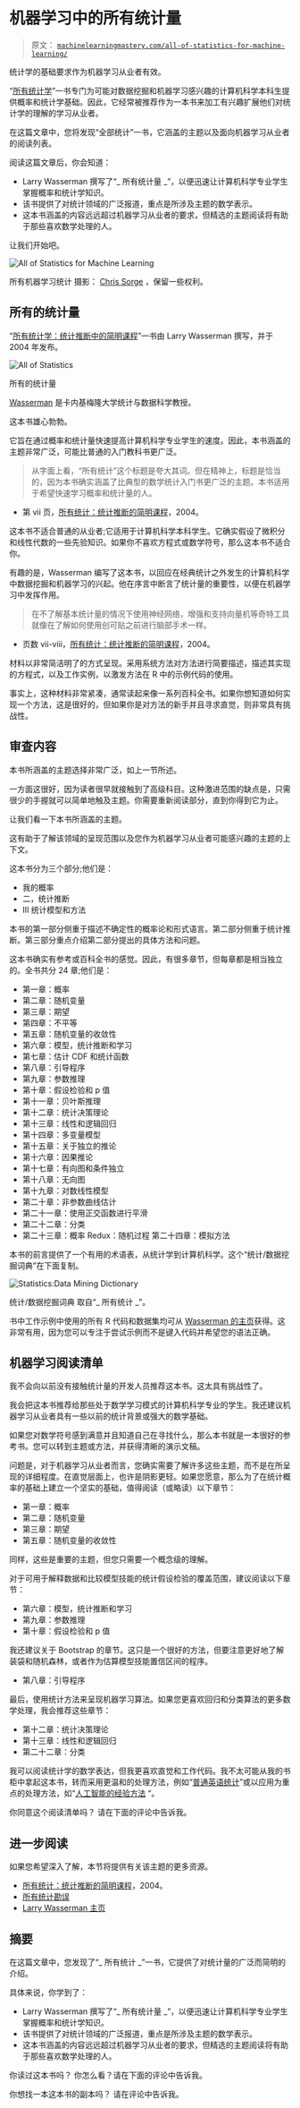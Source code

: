 # 机器学习中的所有统计量

> 原文： [`machinelearningmastery.com/all-of-statistics-for-machine-learning/`](https://machinelearningmastery.com/all-of-statistics-for-machine-learning/)

统计学的基础要求作为机器学习从业者有效。

“[所有统计学](https://amzn.to/2uPjuA7)”一书专门为可能对数据挖掘和机器学习感兴趣的计算机科学本科生提供概率和统计学基础。因此，它经常被推荐作为一本书来加工有兴趣扩展他们对统计学的理解的学习从业者。

在这篇文章中，您将发现“全部统计”一书，它涵盖的主题以及面向机器学习从业者的阅读列表。

阅读这篇文章后，你会知道：

*   Larry Wasserman 撰写了“_ 所有统计量 _”，以便迅速让计算机科学专业学生掌握概率和统计学知识。
*   该书提供了对统计领域的广泛报道，重点是所涉及主题的数学表示。
*   这本书涵盖的内容远远超过机器学习从业者的要求，但精选的主题阅读将有助于那些喜欢数学处理的人。

让我们开始吧。

![All of Statistics for Machine Learning](img/6119fb123b67c4ce3e46527cdf6c15f3.jpg)

所有机器学习统计
摄影： [Chris Sorge](https://www.flickr.com/photos/stone65/9247929791/) ，保留一些权利。

## 所有的统计量

“[所有统计学：统计推断中的简明课程](https://amzn.to/2uPjuA7)”一书由 Larry Wasserman 撰写，并于 2004 年发布。

![All of Statistics](https://amzn.to/2uPjuA7)

所有的统计量

[Wasserman](http://www.stat.cmu.edu/~larry/) 是卡内基梅隆大学统计与数据科学教授。

这本书雄心勃勃。

它旨在通过概率和统计量快速提高计算机科学专业学生的速度。因此，本书涵盖的主题非常广泛，可能比普通的入门教科书更广泛。

> 从字面上看，“所有统计”这个标题是夸大其词。但在精神上，标题是恰当的，因为本书确实涵盖了比典型的数学统计入门书更广泛的主题。本书适用于希望快速学习概率和统计量的人。

- 第 vii 页，[所有统计：统计推断的简明课程](https://amzn.to/2uPjuA7)，2004。

这本书不适合普通的从业者;它适用于计算机科学本科学生。它确实假设了微积分和线性代数的一些先验知识。如果你不喜欢方程式或数学符号，那么这本书不适合你。

有趣的是，Wasserman 编写了这本书，以回应在经典统计之外发生的计算机科学中数据挖掘和机器学习的兴起。他在序言中断言了统计量的重要性，以便在机器学习中发挥作用。

> 在不了解基本统计量的情况下使用神经网络，增强和支持向量机等奇特工具就像在了解如何使用创可贴之前进行脑部手术一样。

- 页数 vii-viii，[所有统计：统计推断的简明课程](https://amzn.to/2uPjuA7)，2004。

材料以非常简洁明了的方式呈现。采用系统方法对方法进行简要描述，描述其实现的方程式，以及工作实例，以激发方法在 R 中的示例代码的使用。

事实上，这种材料非常紧凑，通常读起来像一系列百科全书。如果你想知道如何实现一个方法，这是很好的，但如果你是对方法的新手并且寻求直觉，则非常具有挑战性。

## 审查内容

本书所涵盖的主题选择非常广泛，如上一节所述。

一方面这很好，因为读者很早就接触到了高级科目。这种激进范围的缺点是，只需很少的手握就可以简单地触及主题。你需要重新阅读部分，直到你得到它为止。

让我们看一下本书所涵盖的主题。

这有助于了解该领域的呈现范围以及您作为机器学习从业者可能感兴趣的主题的上下文。

这本书分为三个部分;他们是：

*   我的概率
*   二，统计推断
*   III 统计模型和方法

本书的第一部分侧重于描述不确定性的概率论和形式语言。第二部分侧重于统计推断。第三部分重点介绍第二部分提出的具体方法和问题。

这本书确实有参考或百科全书的感觉。因此，有很多章节，但每章都是相当独立的。全书共分 24 章;他们是：

*   第一章：概率
*   第二章：随机变量
*   第三章：期望
*   第四章：不平等
*   第五章：随机变量的收敛性
*   第六章：模型，统计推断和学习
*   第七章：估计 CDF 和统计函数
*   第八章：引导程序
*   第九章：参数推理
*   第十章：假设检验和 p 值
*   第十一章：贝叶斯推理
*   第十二章：统计决策理论
*   第十三章：线性和逻辑回归
*   第十四章：多变量模型
*   第十五章：关于独立的推论
*   第十六章：因果推论
*   第十七章：有向图和条件独立
*   第十八章：无向图
*   第十九章：对数线性模型
*   第二十章：非参数曲线估计
*   第二十一章：使用正交函数进行平滑
*   第二十二章：分类
*   第二十三章：概率 Redux：随机过程
    第二十四章：模拟方法

本书的前言提供了一个有用的术语表，从统计学到计算机科学。这个“统计/数据挖掘词典”在下面复制。

![Statistics:Data Mining Dictionary](img/b95f7e69b233e67bafeb78e3dc16e7f3.jpg)

统计/数据挖掘词典
取自“_ 所有统计 _”。

书中工作示例中使用的所有 R 代码和数据集均可从 [Wasserman 的主页](http://www.stat.cmu.edu/~larry/all-of-statistics/index.html)获得。这非常有用，因为您可以专注于尝试示例而不是键入代码并希望您的语法正确。

## 机器学习阅读清单

我不会向以前没有接触统计量的开发人员推荐这本书。这太具有挑战性了。

我会把这本书推荐给那些处于数学学习模式的计算机科学专业的学生。我还建议机器学习从业者具有一些以前的统计背景或强大的数学基础。

如果您对数学符号感到满意并且知道自己在寻找什么，那么本书就是一本很好的参考书。您可以转到主题或方法，并获得清晰的演示文稿。

问题是，对于机器学习从业者而言，您确实需要了解许多这些主题，而不是在所呈现的详细程度。在直觉层面上，也许是阴影更轻。如果您愿意，那么为了在统计概率的基础上建立一个坚实的基础，值得阅读（或略读）以下章节：

*   第一章：概率
*   第二章：随机变量
*   第三章：期望
*   第五章：随机变量的收敛性

同样，这些是重要的主题，但您只需要一个概念级的理解。

对于可用于解释数据和比较模型技能的统计假设检验的覆盖范围，建议阅读以下章节：

*   第六章：模型，统计推断和学习
*   第九章：参数推理
*   第十章：假设检验和 p 值

我还建议关于 Bootstrap 的章节。这只是一个很好的方法，但要注意更好地了解装袋和随机森林，或者作为估算模型技能置信区间的程序。

*   第八章：引导程序

最后，使用统计方法来呈现机器学习算法。如果您更喜欢回归和分类算法的更多数学处理，我会推荐这些章节：

*   第十二章：统计决策理论
*   第十三章：线性和逻辑回归
*   第二十二章：分类

我可以阅读统计学的数学表达，但我更喜欢直觉和工作代码。我不太可能从我的书柜中拿起这本书，转而采用更温和的处理方法，例如“[普通英语统计](https://amzn.to/2IxSGWS)”或以应用为重点的处理方法，如“[人工智能的经验方法](https://amzn.to/2IwOlDq) “。

你同意这个阅读清单吗？
请在下面的评论中告诉我。

## 进一步阅读

如果您希望深入了解，本节将提供有关该主题的更多资源。

*   [所有统计：统计推断的简明课程](https://amzn.to/2uPjuA7)，2004。
*   [所有统计勘误](http://www.stat.cmu.edu/~larry/all-of-statistics/index.html)
*   [Larry Wasserman 主页](http://www.stat.cmu.edu/~larry/)

## 摘要

在这篇文章中，您发现了“_ 所有统计 _”一书，它提供了对统计量的广泛而简明的介绍。

具体来说，你学到了：

*   Larry Wasserman 撰写了“_ 所有统计量 _”，以便迅速让计算机科学专业学生掌握概率和统计学知识。
*   该书提供了对统计领域的广泛报道，重点是所涉及主题的数学表示。
*   这本书涵盖的内容远远超过机器学习从业者的要求，但精选的主题阅读将有助于那些喜欢数学处理的人。

你读过这本书吗？
你怎么看？请在下面的评论中告诉我。

你想找一本这本书的副本吗？
请在评论中告诉我。